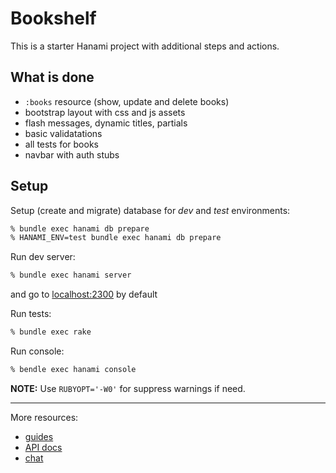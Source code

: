 # Bookshelf

This is a starter Hanami project with additional steps and actions.

## What is done

- `:books` resource (show, update and delete books)
- bootstrap layout with css and js assets
- flash messages, dynamic titles, partials
- basic validatations
- all tests for books
- navbar with auth stubs

## Setup

Setup (create and migrate) database for _dev_ and _test_ environments:

```bash
% bundle exec hanami db prepare
% HANAMI_ENV=test bundle exec hanami db prepare
```

Run dev server:

```bash
% bundle exec hanami server
```

and go to [localhost:2300](http://localhost:2300) by default

Run tests:

```bash
% bundle exec rake
```

Run console:

```bash
% bendle exec hanami console
```

__NOTE:__ Use `RUBYOPT='-W0'` for suppress warnings if need.

---

More resources:

- [guides](https://guides.hanamirb.org/)
- [API docs](http://docs.hanamirb.org/1.3.3/)
- [chat](http://chat.hanamirb.org)
